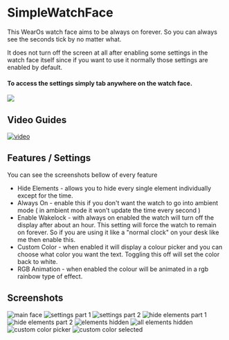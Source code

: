 # SimpleWatchFace

This WearOs watch face aims to be always on forever. So you can always see the seconds tick by no matter what.

It does not turn off the screen at all after enabling some settings in the watch face itself since if you want to use it normally those settings are enabled by default.

#### To access the settings simply tab anywhere on the watch face.

[![](https://play.google.com/intl/en_us/badges/static/images/badges/en_badge_web_generic.png)](https://play.google.com/store/apps/details?id=terminal_heat_sink.simplewatchface)

## Video Guides
[![video](https://img.youtube.com/vi/wQ-gseShFS4/0.jpg)](https://www.youtube.com/watch?v=wQ-gseShFS4)

## Features / Settings
You can see the screenshots bellow of every feature

- Hide Elements - allows you to hide every single element individually except for the time.
- Always On - enable this if you don't want the watch to go into ambient mode ( in ambient mode it won't update the time every second )
- Enable Wakelock - with always on enabled the watch will turn off the display after about an hour. This setting will force the watch to remain on forever. So if you are using it like a "normal clock" on your desk like me then enable this.
- Custom Color - when enabled it will display a colour picker and you can choose what color you want the text. Toggling this off will set the color back to white.
- RGB Animation - when enabled the colour will be animated in a rgb rainbow type of effect.

## Screenshots
![main face](https://github.com/ArtiomSu/WearOs-AlwaysOn-SimpleWatchFace/blob/main/.screenshots/1-main-face.png)
![settings part 1](https://github.com/ArtiomSu/WearOs-AlwaysOn-SimpleWatchFace/blob/main/.screenshots/2-settings-part-1.png)
![settings part 2](https://github.com/ArtiomSu/WearOs-AlwaysOn-SimpleWatchFace/blob/main/.screenshots/3-settings-part-2.png)
![hide elements part 1](https://github.com/ArtiomSu/WearOs-AlwaysOn-SimpleWatchFace/blob/main/.screenshots/4-hide-elements-part-1.png)
![hide elements part 2](https://github.com/ArtiomSu/WearOs-AlwaysOn-SimpleWatchFace/blob/main/.screenshots/5-hide-elements-part-2.png)
![elements hidden](https://github.com/ArtiomSu/WearOs-AlwaysOn-SimpleWatchFace/blob/main/.screenshots/6-elements-hidden.png)
![all elements hidden](https://github.com/ArtiomSu/WearOs-AlwaysOn-SimpleWatchFace/blob/main/.screenshots/8-all-elements-hidden.png)
![custom color picker](https://github.com/ArtiomSu/WearOs-AlwaysOn-SimpleWatchFace/blob/main/.screenshots/9-custom_color_picker.png)
![custom color selected](https://github.com/ArtiomSu/WearOs-AlwaysOn-SimpleWatchFace/blob/main/.screenshots/10-custom-color-selected.png)









